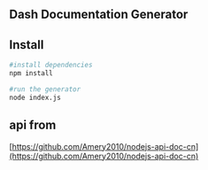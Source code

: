 ## Dash Documentation Generator

## Install

```sh
#install dependencies
npm install

#run the generator
node index.js
```

## api from
[https://github.com/Amery2010/nodejs-api-doc-cn](https://github.com/Amery2010/nodejs-api-doc-cn)